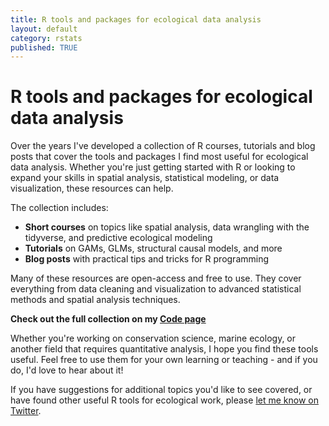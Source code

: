 ```yaml
---
title: R tools and packages for ecological data analysis
layout: default
category: rstats
published: TRUE
---
```


# R tools and packages for ecological data analysis

Over the years I've developed a collection of R courses, tutorials and blog posts that cover the tools and packages I find most useful for ecological data analysis. Whether you're just getting started with R or looking to expand your skills in spatial analysis, statistical modeling, or data visualization, these resources can help.

The collection includes:

- **Short courses** on topics like spatial analysis, data wrangling with the tidyverse, and predictive ecological modeling
- **Tutorials** on GAMs, GLMs, structural causal models, and more
- **Blog posts** with practical tips and tricks for R programming

Many of these resources are open-access and free to use. They cover everything from data cleaning and visualization to advanced statistical methods and spatial analysis techniques.

**Check out the full collection on my [Code page](/code.html)**

Whether you're working on conservation science, marine ecology, or another field that requires quantitative analysis, I hope you find these tools useful. Feel free to use them for your own learning or teaching - and if you do, I'd love to hear about it!

If you have suggestions for additional topics you'd like to see covered, or have found other useful R tools for ecological work, please [let me know on Twitter](http://twitter.com/bluecology/).
